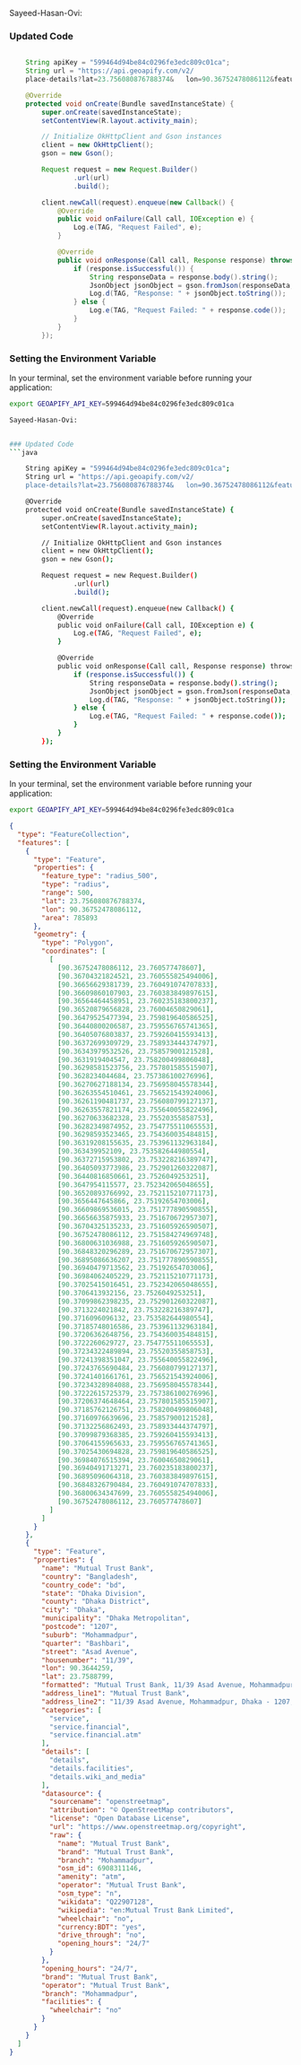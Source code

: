 Sayeed-Hasan-Ovi: 


### Updated Code
```java

    String apiKey = "599464d94be84c0296fe3edc809c01ca";
    String url = "https://api.geoapify.com/v2/
    place-details?lat=23.756080876788374&   lon=90.36752478086112&features=radius_500,radius_500.atm&apiKey="       + apiKey;

    @Override
    protected void onCreate(Bundle savedInstanceState) {
        super.onCreate(savedInstanceState);
        setContentView(R.layout.activity_main);

        // Initialize OkHttpClient and Gson instances
        client = new OkHttpClient();
        gson = new Gson();

        Request request = new Request.Builder()
                .url(url)
                .build();

        client.newCall(request).enqueue(new Callback() {
            @Override
            public void onFailure(Call call, IOException e) {
                Log.e(TAG, "Request Failed", e);
            }

            @Override
            public void onResponse(Call call, Response response) throws IOException {
                if (response.isSuccessful()) {
                    String responseData = response.body().string();
                    JsonObject jsonObject = gson.fromJson(responseData, JsonObject.class);
                    Log.d(TAG, "Response: " + jsonObject.toString());
                } else {
                    Log.e(TAG, "Request Failed: " + response.code());
                }
            }
        });

```

### Setting the Environment Variable
In your terminal, set the environment variable before running your application:
```sh
export GEOAPIFY_API_KEY=599464d94be84c0296fe3edc809c01ca

Sayeed-Hasan-Ovi: 


### Updated Code
```java

    String apiKey = "599464d94be84c0296fe3edc809c01ca";
    String url = "https://api.geoapify.com/v2/
    place-details?lat=23.756080876788374&   lon=90.36752478086112&features=radius_500,radius_500.atm&apiKey="       + apiKey;

    @Override
    protected void onCreate(Bundle savedInstanceState) {
        super.onCreate(savedInstanceState);
        setContentView(R.layout.activity_main);

        // Initialize OkHttpClient and Gson instances
        client = new OkHttpClient();
        gson = new Gson();

        Request request = new Request.Builder()
                .url(url)
                .build();

        client.newCall(request).enqueue(new Callback() {
            @Override
            public void onFailure(Call call, IOException e) {
                Log.e(TAG, "Request Failed", e);
            }

            @Override
            public void onResponse(Call call, Response response) throws IOException {
                if (response.isSuccessful()) {
                    String responseData = response.body().string();
                    JsonObject jsonObject = gson.fromJson(responseData, JsonObject.class);
                    Log.d(TAG, "Response: " + jsonObject.toString());
                } else {
                    Log.e(TAG, "Request Failed: " + response.code());
                }
            }
        });

```

### Setting the Environment Variable
In your terminal, set the environment variable before running your application:
```sh
export GEOAPIFY_API_KEY=599464d94be84c0296fe3edc809c01ca
```


```json
{
  "type": "FeatureCollection",
  "features": [
    {
      "type": "Feature",
      "properties": {
        "feature_type": "radius_500",
        "type": "radius",
        "range": 500,
        "lat": 23.756080876788374,
        "lon": 90.36752478086112,
        "area": 785893
      },
      "geometry": {
        "type": "Polygon",
        "coordinates": [
          [
            [90.36752478086112, 23.760577478607],
            [90.36704321824521, 23.760555825494006],
            [90.36656629381739, 23.760491074707833],
            [90.36609860107903, 23.760383849897615],
            [90.36564464458951, 23.760235183800237],
            [90.36520879656828, 23.76004650829061],
            [90.36479525477394, 23.759819640586525],
            [90.36440800206587, 23.759556765741365],
            [90.36405076803837, 23.759260415593413],
            [90.36372699309729, 23.758933444374797],
            [90.36343979532526, 23.75857900121528],
            [90.3631919404547, 23.758200499806048],
            [90.36298581523756, 23.757801585515907],
            [90.3628234044684, 23.757386100276996],
            [90.36270627188134, 23.756958045578344],
            [90.36263554510461, 23.756521543924006],
            [90.36261190481737, 23.756080799127137],
            [90.36263557821174, 23.755640055822496],
            [90.36270633682328, 23.75520355858753],
            [90.36282349874952, 23.754775511065553],
            [90.36298593523465, 23.754360035484815],
            [90.36319208155635, 23.753961132963184],
            [90.363439952109, 23.753582644980554],
            [90.36372715953802, 23.753228216389747],
            [90.36405093773986, 23.752901260322087],
            [90.36440816850661, 23.7526049253251],
            [90.3647954115577, 23.752342065048655],
            [90.36520893766992, 23.752115210771173],
            [90.3656447645866, 23.75192654703006],
            [90.36609869536015, 23.751777890590855],
            [90.36656635875933, 23.751670672957307],
            [90.36704325135233, 23.751605926590507],
            [90.36752478086112, 23.751584274969748],
            [90.36800631036988, 23.751605926590507],
            [90.36848320296289, 23.751670672957307],
            [90.36895086636207, 23.751777890590855],
            [90.36940479713562, 23.75192654703006],
            [90.36984062405229, 23.752115210771173],
            [90.37025415016451, 23.752342065048655],
            [90.3706413932156, 23.7526049253251],
            [90.37099862398235, 23.752901260322087],
            [90.3713224021842, 23.753228216389747],
            [90.3716096096132, 23.753582644980554],
            [90.37185748016586, 23.753961132963184],
            [90.37206362648756, 23.754360035484815],
            [90.3722260629727, 23.754775511065553],
            [90.37234322489894, 23.75520355858753],
            [90.37241398351047, 23.755640055822496],
            [90.37243765690484, 23.756080799127137],
            [90.37241401661761, 23.756521543924006],
            [90.37234328984088, 23.756958045578344],
            [90.37222615725379, 23.757386100276996],
            [90.37206374648464, 23.757801585515907],
            [90.37185762126751, 23.758200499806048],
            [90.37160976639696, 23.75857900121528],
            [90.37132256862493, 23.758933444374797],
            [90.37099879368385, 23.759260415593413],
            [90.37064155965633, 23.759556765741365],
            [90.37025430694828, 23.759819640586525],
            [90.36984076515394, 23.76004650829061],
            [90.36940491713271, 23.760235183800237],
            [90.36895096064318, 23.760383849897615],
            [90.36848326790484, 23.760491074707833],
            [90.36800634347699, 23.760555825494006],
            [90.36752478086112, 23.760577478607]
          ]
        ]
      }
    },
    {
      "type": "Feature",
      "properties": {
        "name": "Mutual Trust Bank",
        "country": "Bangladesh",
        "country_code": "bd",
        "state": "Dhaka Division",
        "county": "Dhaka District",
        "city": "Dhaka",
        "municipality": "Dhaka Metropolitan",
        "postcode": "1207",
        "suburb": "Mohammadpur",
        "quarter": "Bashbari",
        "street": "Asad Avenue",
        "housenumber": "11/39",
        "lon": 90.3644259,
        "lat": 23.7588799,
        "formatted": "Mutual Trust Bank, 11/39 Asad Avenue, Mohammadpur, Dhaka - 1207, Bangladesh",
        "address_line1": "Mutual Trust Bank",
        "address_line2": "11/39 Asad Avenue, Mohammadpur, Dhaka - 1207, Bangladesh",
        "categories": [
          "service",
          "service.financial",
          "service.financial.atm"
        ],
        "details": [
          "details",
          "details.facilities",
          "details.wiki_and_media"
        ],
        "datasource": {
          "sourcename": "openstreetmap",
          "attribution": "© OpenStreetMap contributors",
          "license": "Open Database License",
          "url": "https://www.openstreetmap.org/copyright",
          "raw": {
            "name": "Mutual Trust Bank",
            "brand": "Mutual Trust Bank",
            "branch": "Mohammadpur",
            "osm_id": 6908311146,
            "amenity": "atm",
            "operator": "Mutual Trust Bank",
            "osm_type": "n",
            "wikidata": "Q22907128",
            "wikipedia": "en:Mutual Trust Bank Limited",
            "wheelchair": "no",
            "currency:BDT": "yes",
            "drive_through": "no",
            "opening_hours": "24/7"
          }
        },
        "opening_hours": "24/7",
        "brand": "Mutual Trust Bank",
        "operator": "Mutual Trust Bank",
        "branch": "Mohammadpur",
        "facilities": {
          "wheelchair": "no"
        }
      }
    }
  ]
}
```
